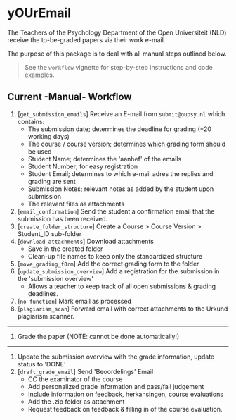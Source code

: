 # yOUrEmail

The Teachers of the Psychology Department of the Open Universiteit (NLD) receive the to-be-graded papers via their work e-mail.

The purpose of this package is to deal with all manual steps outlined below.

> See the `workflow` vignette for step-by-step instructions and code examples.

## Current -Manual- Workflow

1. [`get_submission_emails`] Receive an E-mail from `submit@oupsy.nl` which contains:
    * The submission date; determines the deadline for grading (+20 working days)
    * The course / course version; determines which grading form should be used
    * Student Name; determines the 'aanhef' of the emails
    * Student Number; for easy registration
    * Student Email; determines to which e-mail adres the replies and grading are sent
    * Submission Notes; relevant notes as added by the student upon submission
    * The relevant files as attachments
1. [`email_confirmation`] Send the student a confirmation email that the submission has been received.
1. [`create_folder_structure`] Create a Course > Course Version > Student_ID sub-folder
1. [`download_attachments`] Download attachments
    * Save in the created folder
    * Clean-up file names to keep only the standardized structure
1. [`move_grading_f0rm`] Add the correct grading form to the folder
1. [`update_submission_overview`] Add a registration for the submission in the 'submission overview'
    * Allows a teacher to keep track of all open submissions & grading deadlines.
1. [`no function`] Mark email as processed
1. [`plagiarism_scan`] Forward email with correct attachments to the Urkund plagiarism scanner.

---

1. Grade the paper (NOTE: cannot be done automatically!)

---

1. Update the submission overview with the grade information, update status to 'DONE'
1. [`draft_grade_email`] Send 'Beoordelings' Email
    * CC the examinator of the course
    * Add personalized grade information and pass/fail judgement
    * Include information on feedback, herkansingen, course evaluations
    * Add the .zip folder as attachment
    * Request feedback on feedback & filling in of the course evaluation.
